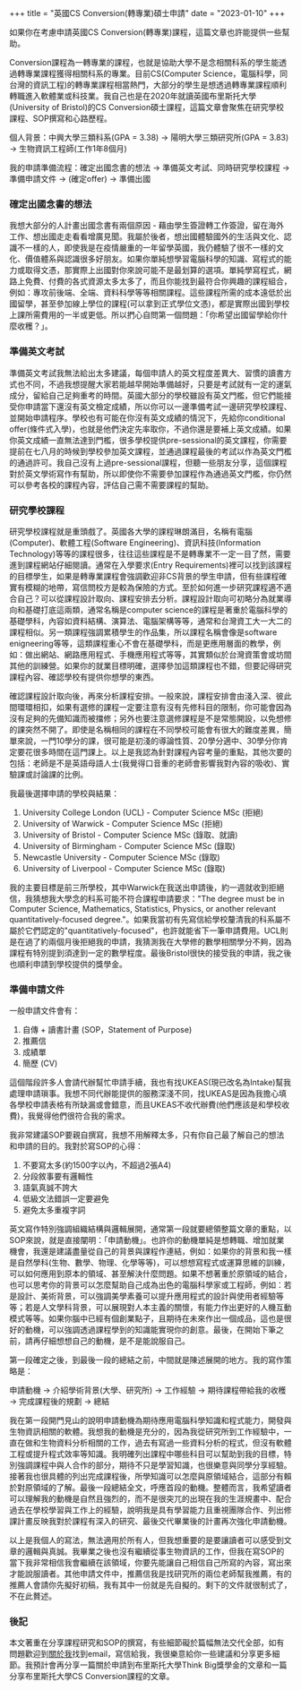 +++
title = "英國CS Conversion(轉專業)碩士申請"
date = "2023-01-10"
+++

如果你在考慮申請英國CS Conversion(轉專業)課程，這篇文章也許能提供一些幫助。
<!--more-->

Conversion課程為一轉專業的課程，也就是協助大學不是念相關科系的學生能透過轉專業課程獲得相關科系的專業。目前CS(Computer Science，電腦科學，同台灣的資訊工程)的轉專業課程相當熱門，大部分的學生是想透過轉專業課程順利轉職進入軟體業或科技業。我自己也是在2020年就讀英國布里斯托大學(University of Bristol)的CS Conversion碩士課程，這篇文章會聚焦在研究學校課程、SOP撰寫和心路歷程。

個人背景：中興大學三類科系(GPA = 3.38) -> 陽明大學三類研究所(GPA = 3.83) -> 生物資訊工程師(工作1年8個月)

我的申請準備流程：確定出國念書的想法 -> 準備英文考試、同時研究學校課程 -> 準備申請文件 -> (確定offer) -> 準備出國

### 確定出國念書的想法

我想大部分的人計畫出國念書有兩個原因 - 藉由學生簽證轉工作簽證，留在海外工作、想出國走走看看增廣見聞。我屬於後者，想出國體驗國外的生活與文化、認識不一樣的人，即使我是在疫情嚴重的一年留學英國，我仍體驗了很不一樣的文化、價值體系與認識很多好朋友。如果你單純想學習電腦科學的知識、寫程式的能力或取得文憑，那實際上出國對你來說可能不是最划算的選項。單純學寫程式，網路上免費、付費的各式資源太多太多了，而且你能找到最符合你興趣的課程組合，例如：專攻前後端、全端、資料科學等等相關課程。這些課程所需的成本遠低於出國留學，甚至參加線上學位的課程(可以拿到正式學位文憑)，都是實際出國到學校上課所需費用的一半或更低。所以捫心自問第一個問題：「你希望出國留學給你什麼收穫？」。

### 準備英文考試

準備英文考試我無法給出太多建議，每個申請人的英文程度差異大、習慣的讀書方式也不同，不過我想提醒大家若能越早開始準備越好，只要是考試就有一定的運氣成分，留給自己足夠重考的時間。英國大部分的學校雖設有英文門檻，但它們能接受你申請當下還沒有英文檢定成績，所以你可以一邊準備考試一邊研究學校課程、並開始申請程序。學校也有可能在你沒有英文成績的情況下，先給你conditional offer(條件式入學)，也就是他們決定先率取你，不過你還是要補上英文成績。如果你英文成績一直無法達到門檻，很多學校提供pre-sessional的英文課程，你需要提前在七八月的時候到學校參加英文課程，並通過課程最後的考試以作為英文門檻的通過許可。我自己沒有上過pre-sessional課程，但聽一些朋友分享，這個課程對於英文學術寫作有幫助，所以即使你不需要參加課程作為通過英文門檻，你仍然可以參考各校的課程內容，評估自己需不需要課程的幫助。

### 研究學校課程

研究學校課程就是重頭戲了。英國各大學的課程琳朗滿目，名稱有電腦(Computer)、軟體工程(Software Engineering)、資訊科技(Information Technology)等等的課程很多，往往這些課程是不是轉專業不一定一目了然，需要進到課程網站仔細閱讀。通常在入學要求(Entry Requirements)裡可以找到該課程的目標學生，如果是轉專業課程會強調歡迎非CS背景的學生申請，但有些課程確實有模糊的地帶，寫信問校方是較為保險的方式。至於如何進一步研究課程適不適合自己？可以從課程設計取向、課程安排去分析。課程設計取向可初略分為就業導向和基礎打底這兩類，通常名稱是computer science的課程是著重於電腦科學的基礎學科，內容如資料結構、演算法、電腦架構等等，通常和台灣資工大一大二的課程相似。另一類課程強調累積學生的作品集，所以課程名稱會像是software enigneering等等，這類課程重心不會在基礎學科，而是更應用層面的教學，例如：做出網站、網路應用程式、手機應用程式等等，其實類似於台灣資策會或坊間其他的訓練營。如果你的就業目標明確，選擇參加這類課程也不錯，但要記得研究課程內容、確認學校有提供你想學的東西。

確認課程設計取向後，再來分析課程安排。一般來說，課程安排會由淺入深、彼此間環環相扣，如果有選修的課程一定要注意有沒有先修科目的限制，你可能會因為沒有足夠的先備知識而被擋修；另外也要注意選修課程是不是常態開設，以免想修的課突然不開了。即使是名稱相同的課程在不同學校可能會有很大的難度差異，簡單來說，一門10學分的課，很可能是初淺的導論性質、20學分適中、30學分你肯定要花很多時間在這門課上。以上是我認為針對課程內容考量的重點，其他次要的包括：老師是不是英語母語人士(我覺得口音重的老師會影響我對內容的吸收)、實驗課或討論課的比例。

我最後選擇申請的學校與結果：

1. University College London (UCL) - Computer Science MSc (拒絕)
2. University of Warwick - Computer Science MSc (拒絕)
3. University of Bristol - Computer Science MSc (錄取、就讀)
4. University of Birmingham - Computer Science MSc (錄取)
5. Newcastle University - Computer Science MSc (錄取)
6. University of Liverpool - Computer Science MSc (錄取)

我的主要目標是前三所學校，其中Warwick在我送出申請後，約一週就收到拒絕信，我猜想我大學念的科系可能不符合課程申請要求："The degree must be in Computer Science, Mathematics, Statistics, Physics, or another relevant quantitatively-focused degree."。如果我當初有先寫信給學校釐清我的科系屬不屬於它們認定的"quantitatively-focused"，也許就能省下一筆申請費用。UCL則是在過了約兩個月後拒絕我的申請，我猜測我在大學修的數學相關學分不夠，因為課程有特別提到須達到一定的數學程度。最後Bristol很快的接受我的申請，我之後也順利申請到學校提供的獎學金。

### 準備申請文件

一般申請文件會有：

1. 自傳 + 讀書計畫 (SOP，Statement of Purpose)
2. 推薦信
3. 成績單
4. 簡歷 (CV)

這個階段許多人會請代辦幫忙申請手續，我也有找UKEAS(現已改名為Intake)幫我處理申請瑣事。我想不同代辦能提供的服務深淺不同，找UKEAS是因為我擔心填各學校申請表格有所缺漏或會錯意，而且UKEAS不收代辦費(他們應該是和學校收費)，我覺得他們很符合我的需求。

我非常建議SOP要親自撰寫，我想不用解釋太多，只有你自己最了解自己的想法和申請的目的。我對於寫SOP的心得：

1. 不要寫太多(約1500字以內，不超過2張A4)
2. 分段敘事要有邏輯性
3. 語氣真誠不誇大
4. 低級文法錯誤一定要避免
5. 避免太多重複字詞

英文寫作特別強調組織結構與邏輯展開，通常第一段就要總領整篇文章的重點，以SOP來說，就是直接闡明：「申請動機」。也許你的動機單純是想轉職、增加就業機會，我還是建議盡量從自己的背景與課程作連結，例如：如果你的背景和我一樣是自然學科(生物、數學、物理、化學等等)，可以想想寫程式或運算思維的訓練，可以如何應用到原本的領域、甚至解決什麼問題。如果不想著重於原領域的結合，也可以思考你的背景可以怎麼幫助自己成為出色的電腦科學家或工程師，例如：若是設計、美術背景，可以強調美學素養可以提升應用程式的設計與使用者經驗等等；若是人文學科背景，可以展現對人本主義的關懷，有能力作出更好的人機互動模式等等。如果你腦中已經有個創業點子，且期待在未來作出一個成品，這也是很好的動機，可以強調透過課程學到的知識能實現你的創意。最後，在開始下筆之前，請再仔細想想自己的動機，是不是能說服自己。

第一段確定之後，到最後一段的總結之前，中間就是陳述展開的地方。我的寫作策略是：

申請動機 -> 介紹學術背景(大學、研究所) -> 工作經驗 -> 期待課程帶給我的收穫 -> 完成課程後的規劃 -> 總結

我在第一段開門見山的說明申請動機為期待應用電腦科學知識和程式能力，開發與生物資訊相關的軟體。我想我的動機是充分的，因為我從研究所到工作經驗中，一直在做和生物資料分析相關的工作，過去有寫過一些資料分析的程式，但沒有軟體工程或提升程式效率等知識。我明確列出課程中哪些科目可以幫助到我的目標，特別強調課程中與人合作的部分，期待不只是學習知識，也很樂意與同學分享經驗。接著我也很具體的列出完成課程後，所學知識可以怎麼與原領域結合，這部分有賴於對原領域的了解。最後一段總結全文，呼應首段的動機。整體而言，我希望讀者可以理解我的動機是自然且強烈的，而不是很突兀的出現在我的生涯規畫中、配合過去在學校學習與工作上的經驗，說明我是具有學習能力且重視團隊合作、列出修課計畫反映我對於課程有深入的研究、最後交代畢業後的計畫再次強化申請動機。

以上是我個人的寫法，無法適用於所有人，但我想重要的是要讓讀者可以感受到文章的邏輯與真誠。我畢業之後也沒有繼續從事生物資訊的工作，但我在寫SOP的當下我非常相信我會繼續在該領域，你要先能讓自己相信自己所寫的內容，寫出來才能說服讀者。其他申請文件中，推薦信我是找研究所的兩位老師幫我推薦，有的推薦人會請你先擬好初稿，我有其中一份就是先自擬的。剩下的文件就很制式了，不在此贅述。

### 後記

本文著重在分享課程研究和SOP的撰寫，有些細節礙於篇幅無法交代全部，如有問題歡迎到[關於我](https://yo80106.github.io/about/)找到email，寫信給我，我很樂意給你一些建議和分享更多細節。我預計會再分享一篇關於申請到布里斯托大學Think Big獎學金的文章和一篇分享布里斯托大學CS Conversion課程的文章。